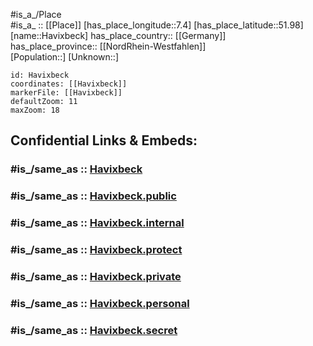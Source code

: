 ﻿---
confidential: public
isDeleted: false
location:
- 51.98
- 7.4
mapmarker: city
mapzoom:
- 7
- 12
SpocWebEntityId: 30817
tags:
- geo/City
type: City
---

#is_a_/Place  
#is_a_ :: [[Place]] 
[has_place_longitude::7.4] 
[has_place_latitude::51.98] 
[name::Havixbeck] 
has_place_country:: [[Germany]]  
has_place_province:: [[NordRhein-Westfahlen]]  
[Population::] 
[Unknown::] 


```leaflet
id: Havixbeck
coordinates: [[Havixbeck]] 
markerFile: [[Havixbeck]] 
defaultZoom: 11 
maxZoom: 18
```


## Confidential Links & Embeds: 

### #is_/same_as :: [Havixbeck](/_Standards/Earth/Continent/Europe/Europe~Central/Germany/Germany~West/Nordrhein-Westfalen/counties~NW/Coesfeld/cities~Coesfeld/Havixbeck.md) 

### #is_/same_as :: [Havixbeck.public](/_public/Earth/Continent/Europe/Europe~Central/Germany/Germany~West/Nordrhein-Westfalen/counties~NW/Coesfeld/cities~Coesfeld/Havixbeck.public.md) 

### #is_/same_as :: [Havixbeck.internal](/_internal/Earth/Continent/Europe/Europe~Central/Germany/Germany~West/Nordrhein-Westfalen/counties~NW/Coesfeld/cities~Coesfeld/Havixbeck.internal.md) 

### #is_/same_as :: [Havixbeck.protect](/_protect/Earth/Continent/Europe/Europe~Central/Germany/Germany~West/Nordrhein-Westfalen/counties~NW/Coesfeld/cities~Coesfeld/Havixbeck.protect.md) 

### #is_/same_as :: [Havixbeck.private](/_private/Earth/Continent/Europe/Europe~Central/Germany/Germany~West/Nordrhein-Westfalen/counties~NW/Coesfeld/cities~Coesfeld/Havixbeck.private.md) 

### #is_/same_as :: [Havixbeck.personal](/_personal/Earth/Continent/Europe/Europe~Central/Germany/Germany~West/Nordrhein-Westfalen/counties~NW/Coesfeld/cities~Coesfeld/Havixbeck.personal.md) 

### #is_/same_as :: [Havixbeck.secret](/_secret/Earth/Continent/Europe/Europe~Central/Germany/Germany~West/Nordrhein-Westfalen/counties~NW/Coesfeld/cities~Coesfeld/Havixbeck.secret.md)

